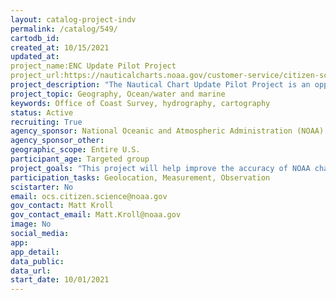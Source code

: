 ```yaml
---
layout: catalog-project-indv
permalink: /catalog/549/
cartodb_id: 
created_at: 10/15/2021
updated_at: 
project_name:ENC Update Pilot Project
project_url:https://nauticalcharts.noaa.gov/customer-service/citizen-science.html
project_description: "The Nautical Chart Update Pilot Project is an opportunity for individuals and local groups, such as boating clubs, to help evaluate and improve information on NOAA electronic navigational charts (NOAA ENC®). Citizen scientists are encouraged to submit annual reports addressing a specific ENC or area. These reports will be evaluated by NOAA cartographers for potential chart updates."
project_topic: Geography, Ocean/water and marine
keywords: Office of Coast Survey, hydrography, cartography
status: Active
recruiting: True  
agency_sponsor: National Oceanic and Atmospheric Administration (NOAA)
agency_sponsor_other: 
geographic_scope: Entire U.S.
participant_age: Targeted group
project_goals: "This project will help improve the accuracy of NOAA charts and publications."
participation_tasks: Geolocation, Measurement, Observation
scistarter: No
email: ocs.citizen.science@noaa.gov
gov_contact: Matt Kroll
gov_contact_email: Matt.Kroll@noaa.gov
image: No
social_media: 
app: 
app_detail: 
data_public: 
data_url: 
start_date: 10/01/2021
---
```

